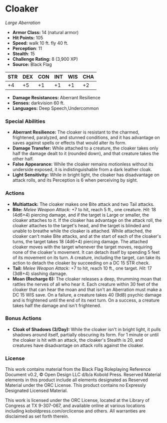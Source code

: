 # Cloaker

*Large* *Aberration*

- **Armor Class:** 14 (natural armor)
- **Hit Points:** 105 
- **Speed:** walk 10 ft. fly 40 ft.
- **Perception**: 11
- **Stealth**: 15
- **Challenge Rating:** 8 (3,900 XP)
- **Source:** Black Flag

| STR | DEX | CON | INT | WIS | CHA |
| --- | --- | --- | --- | --- | --- |
| +4 | +5 | +1 | +1 | +1 | +2 |

- **Damage Resistances:** Aberrant Resilience
- **Senses:** darkvision 60 ft.
- **Languages:** Deep Speech,Undercommon

### Special Abilities

- **Aberrant Resilience:** The cloaker is resistant to the charmed, frightened, paralyzed, and stunned conditions, and it has advantage on saves against spells or effects that would alter its form.
- **Damage Transfer:** While attached to a creature, the cloaker takes only half the damage dealt to it (rounded down), and that creature takes the other half.
- **False Appearance:** While the cloaker remains motionless without its underside exposed, it is indistinguishable from a dark leather cloak.
- **Light Sensitivity:** While in bright light, the cloaker has disadvantage on attack rolls, and its Perception is 6 when perceiving by sight.

### Actions

- **Multiattack:** The cloaker makes one Bite attack and two Tail attacks.
- **Bite:** _Melee Weapon Attack:_ +7 to hit, reach 5 ft., one creature. _Hit:_ 18 (4d6+4) piercing damage, and if the target is Large or smaller, the cloaker attaches to it. If the cloaker has advantage on the attack roll, the cloaker attaches to the target's head, and the target is blinded and unable to breathe while the cloaker is attached. While attached, the cloaker can't make Bite attacks, and at the start of each of the cloaker's turns, the target takes 18 (4d6+4) piercing damage. The attached cloaker moves with the target whenever the target moves, requiring none of the cloaker's movement. It can detach itself by spending 5 feet of its movement on its turn. A creature, including the target, can take its action to detach the cloaker by succeeding on a DC 15 STR check.
- **Tail:** _Melee Weapon Attack:_ +7 to hit, reach 10 ft., one target. _Hit:_ 17 (3d8+4) slashing damage.
- **Moan (Recharge 6):** The cloaker releases a deep, thrumming moan that rattles the nerves of all who hear it. Each creature within 30 feet of the cloaker that can hear the moan and that isn't an Aberration must make a DC 15 WIS save. On a failure, a creature takes 40 (9d8) psychic damage and is frightened until the end of its next turn. On a success, a creature takes half the damage and isn't frightened.

### Bonus Actions

- **Cloak of Shadows (3/Day):** While the cloaker isn't in bright light, it pulls shadows around itself, partially obscuring its form. For 1 minute or until the cloaker is hit with an attack, the cloaker's Stealth is 20, and creatures have disadvantage on attack rolls against the cloaker.


### License

This work contains material from the Black Flag Roleplaying Reference Document v0.2, © Open Design LLC d/b/a Kobold Press. Reserved Material elements in this product include all elements designated as Reserved Material under the ORC License. This product contains no Expressly Designated Licensed Material.

This work is licensed under the ORC License, located at the Library of Congress at TX 9-307-067, and available online at various locations including koboldpress.com/orclicense and others. All warranties are disclaimed as set forth therein.
